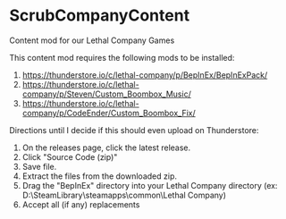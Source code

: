 # ScrubCompanyContent
Content mod for our Lethal Company Games

This content mod requires the following mods to be installed:

1. https://thunderstore.io/c/lethal-company/p/BepInEx/BepInExPack/
2. https://thunderstore.io/c/lethal-company/p/Steven/Custom_Boombox_Music/
3. https://thunderstore.io/c/lethal-company/p/CodeEnder/Custom_Boombox_Fix/

Directions until I decide if this should even upload on Thunderstore:

1. On the releases page, click the latest release.
2. Click "Source Code (zip)"
3. Save file.
4. Extract the files from the downloaded zip.
5. Drag the "BepInEx" directory into your Lethal Company directory (ex: D:\SteamLibrary\steamapps\common\Lethal Company)
6. Accept all (if any) replacements
